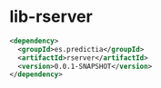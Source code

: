 # lib-rserver

```xml
<dependency>
  <groupId>es.predictia</groupId>
  <artifactId>rserver</artifactId>
  <version>0.0.1-SNAPSHOT</version>
</dependency>
```
